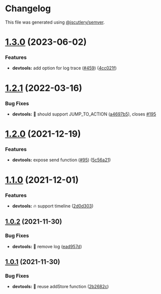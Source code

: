 # Changelog

This file was generated using [@jscutlery/semver](https://github.com/jscutlery/semver).

# [1.3.0](https://github-personal/ngneat/elf/compare/devtools-1.2.1...devtools-1.3.0) (2023-06-02)


### Features

* **devtools:** add option for log trace ([#459](https://github-personal/ngneat/elf/issues/459)) ([4cc021f](https://github-personal/ngneat/elf/commit/4cc021f31a55bbc875e33998fcdbbc0df1105587))



# [1.2.1](https://github.com/ngneat/elf/compare/devtools-1.2.0...devtools-1.2.1) (2022-03-16)


### Bug Fixes

* **devtools:** 🐞 should support JUMP_TO_ACTION ([a4697b5](https://github.com/ngneat/elf/commit/a4697b5245691e30576e15c428f012a7b27cb2e5)), closes [#195](https://github.com/ngneat/elf/issues/195)


# [1.2.0](https://github.com/ngneat/elf/compare/devtools-1.1.0...devtools-1.2.0) (2021-12-19)


### Features

* **devtools:** expose send function ([#95](https://github.com/ngneat/elf/issues/95)) ([5c56a21](https://github.com/ngneat/elf/commit/5c56a213cf94fab755042bfec923054bd8053981))



# [1.1.0](https://github.com/ngneat/elf/compare/devtools-1.0.2...devtools-1.1.0) (2021-12-01)


### Features

* **devtools:** 🔥 support timeline ([2d0d303](https://github.com/ngneat/elf/commit/2d0d3037c78ede007d7821467dfe7471aaadc7f5))



## [1.0.2](https://github.com/ngneat/elf/compare/devtools-1.0.1...devtools-1.0.2) (2021-11-30)


### Bug Fixes

* **devtools:** 🐞 remove log ([ead957d](https://github.com/ngneat/elf/commit/ead957ddf606dfe3163b6fcda26b9c27235aac47))



## [1.0.1](https://github.com/ngneat/elf/compare/devtools-1.0.0...devtools-1.0.1) (2021-11-30)


### Bug Fixes

* **devtools:** 🐞 reuse addStore function ([2b2682c](https://github.com/ngneat/elf/commit/2b2682c057aab1b986fff14fc64392a3200f0beb))
